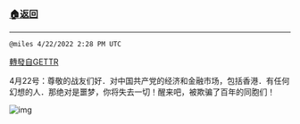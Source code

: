 ###  [:house:返回](../)
---


`@miles 4/22/2022 2:28 PM UTC`

[轉發自GETTR](https://gettr.com/post/p16mdd865c9)

 4月22号：尊敬的战友们好．对中国共产党的经济和金融市场，包括香港．有任何幻想的人．那绝对是噩梦，你将失去一切！醒来吧，被欺骗了百年的同胞们！

![img](https://media.gettr.com/group15/getter/2022/04/22/14/a73fe19f-dfdf-aa5b-5260-9e9f037c30a0/out.jpg)
